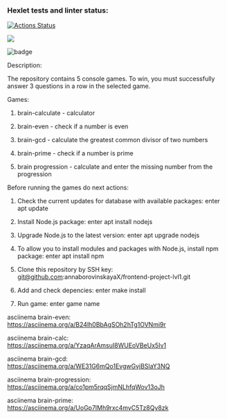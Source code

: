 ### Hexlet tests and linter status:
[![Actions Status](https://github.com/annaborovinskayaX/frontend-project-lvl1/workflows/hexlet-check/badge.svg)](https://github.com/annaborovinskayaX/frontend-project-lvl1/actions)

<a href="https://codeclimate.com/github/codeclimate/codeclimate/maintainability"><img src="https://api.codeclimate.com/v1/badges/a99a88d28ad37a79dbf6/maintainability" /></a>

![badge](https://github.com/annaborovinskayaX/frontend-project-lvl1/actions/workflows/nodejs.yml/badge.svg)

Description:

The repository contains 5 console games. To win, you must successfully answer 3 questions in a row in the selected game.


Games:

1. brain-calculate - calculator

2. brain-even - check if a number is even

3. brain-gcd - calculate the greatest common divisor of two numbers

4. brain-prime - check if a number is prime

5. brain progression - calculate and enter the missing number from the progression


Before running the games do next actions:

1. Check the current updates for database with available packages: enter apt update

2. Install Node.js package: enter  apt install nodejs

3. Upgrade Node.js to the latest version: enter apt upgrade nodejs

4. To allow you to install modules and packages with Node.js, install npm package: enter apt install npm

5. Clone this repository by SSH key: git@github.com:annaborovinskayaX/frontend-project-lvl1.git

6. Add and check depencies: enter make install

7. Run game: enter game name


asciinema brain-even: https://asciinema.org/a/B24lh0BbAgSOh2hTg1OVNmi9r

asciinema brain-calc: https://asciinema.org/a/YzaqArAmsuI8WUEoVBeUx5Iv1

asciinema brain-gcd: https://asciinema.org/a/WE31G6mQo1EvgwGvjBSlaY3NQ

asciinema brain-progression: https://asciinema.org/a/co1pm5rqqSjmNLhfqWov13oJh

asciinema brain-prime: https://asciinema.org/a/UoGp7lMh9rxc4myC5Tz8Qy8zk
